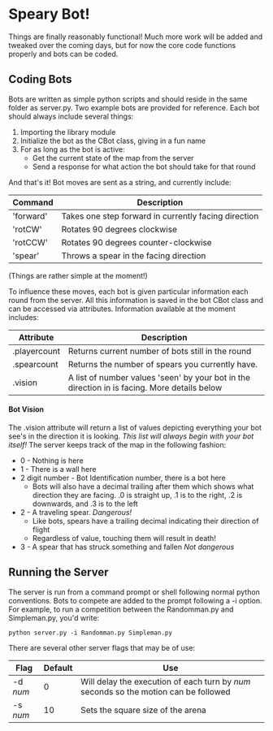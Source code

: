 # Speary Bot!

Things are finally reasonably functional! Much more work will be added and tweaked over the coming days, but for now the core code functions properly and bots can be coded.

## Coding Bots
Bots are written as simple python scripts and should reside in the same folder as server.py. Two example bots are provided for reference. Each bot should always include several things:
  1. Importing the library module
  2. Initialize the bot as the CBot class, giving in a fun name 
  3. For as long as the bot is active:
     * Get the current state of the map from the server
	 * Send a response for what action the bot should take for that round

And that's it! Bot moves are sent as a string, and currently include:

  Command | Description
  --- | ---
  'forward' | Takes one step forward in currently facing direction
  'rotCW' | Rotates 90 degrees clockwise
  'rotCCW' | Rotates 90 degrees counter-clockwise
  'spear' | Throws a spear in the facing direction

(Things are rather simple at the moment!)

To influence these moves, each bot is given particular information each round from the server. All this information is saved in the bot CBot class and can be accessed via attributes. Information available at the moment includes:

  Attribute | Description
  --- | ---
  .playercount | Returns current number of bots still in the round
  .spearcount | Returns the number of spears you currently have.
  .vision | A list of number values 'seen' by your bot in the direction in is facing. More details below

#### Bot Vision
The .vision attribute will return a list of values depicting everything your bot see's in the direction it is looking. *This list will always begin with your bot itself!* The server keeps track of the map in the following fashion:
  * 0 - Nothing is here
  * 1 - There is a wall here
  * 2 digit number - Bot Identification number, there is a bot here
    * Bots will also have a decimal trailing after them which shows what direction they are facing. .0 is straight up, .1 is to the right, .2 is downwards, and .3 is to the left
  * 2 - A traveling spear. *Dangerous!*
    * Like bots, spears have a trailing decimal indicating their direction of flight
	* Regardless of value, touching them will result in death!
  * 3 - A spear that has struck something and fallen *Not dangerous*

## Running the Server
The server is run from a command prompt or shell following normal python conventions. Bots to compete are added to the prompt following a -i option. For example, to run a competition between the Randomman.py and Simpleman.py, you'd write:
```Shell
python server.py -i Randomman.py Simpleman.py
```
There are several other server flags that may be of use:

  Flag | Default | Use
  --- | --- | ---
  -d *num* | 0 | Will delay the execution of each turn by *num* seconds so the motion can be followed
  -s *num* | 10 | Sets the square size of the arena
